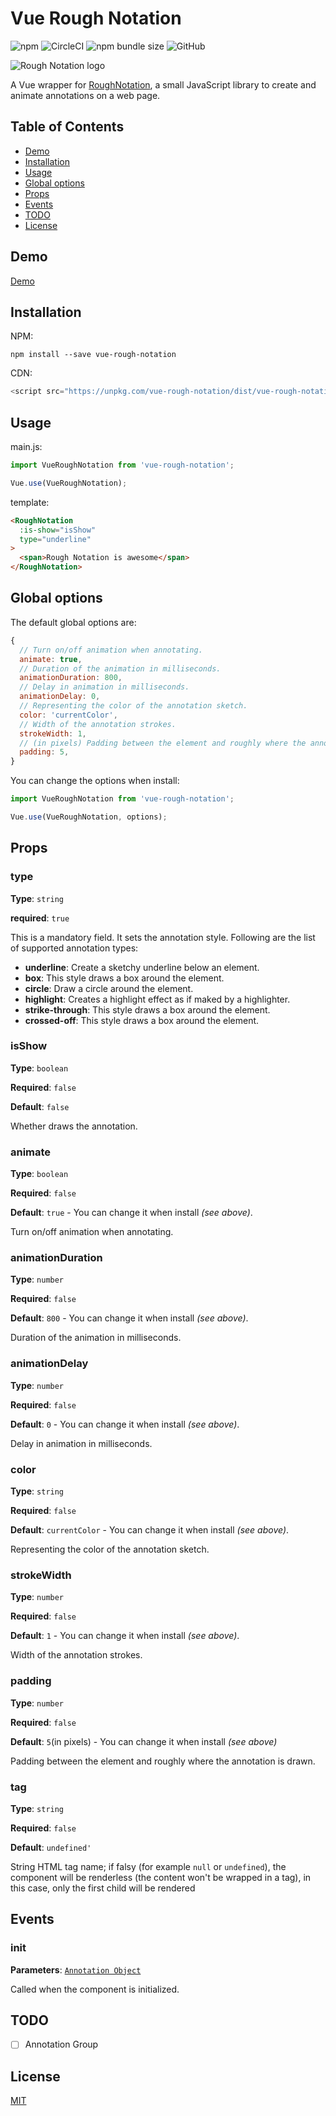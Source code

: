 # Vue Rough Notation

![npm](https://img.shields.io/npm/v/vue-rough-notation)
![CircleCI](https://img.shields.io/circleci/build/github/Leecason/vue-rough-notation)
![npm bundle size](https://img.shields.io/bundlephobia/minzip/vue-rough-notation)
![GitHub](https://img.shields.io/github/license/Leecason/vue-rough-notation)

![Rough Notation logo](https://roughnotation.com/images/social.png)

A Vue wrapper for [RoughNotation](https://github.com/pshihn/rough-notation), a small JavaScript library to create and animate annotations on a web page.

## Table of Contents

- [Demo](#demo)
- [Installation](#installation)
- [Usage](#usage)
- [Global options](#global-options)
- [Props](#props)
- [Events](#events)
- [TODO](#todo)
- [License](#license)

## Demo

[Demo](https://codesandbox.io/s/vue-rough-notation-q8cxq)

## Installation

NPM:

```shell
npm install --save vue-rough-notation
```

CDN:

```js
<script src="https://unpkg.com/vue-rough-notation/dist/vue-rough-notation.js"></script>
```

## Usage

main.js:

```js
import VueRoughNotation from 'vue-rough-notation';

Vue.use(VueRoughNotation);
```

template:

```html
<RoughNotation
  :is-show="isShow"
  type="underline"
>
  <span>Rough Notation is awesome</span>
</RoughNotation>
```

## Global options

The default global options are:

```js
{
  // Turn on/off animation when annotating.
  animate: true,
  // Duration of the animation in milliseconds.
  animationDuration: 800,
  // Delay in animation in milliseconds.
  animationDelay: 0,
  // Representing the color of the annotation sketch.
  color: 'currentColor',
  // Width of the annotation strokes.
  strokeWidth: 1,
  // (in pixels) Padding between the element and roughly where the annotation is drawn.
  padding: 5,
}
```

You can change the options when install:

```js
import VueRoughNotation from 'vue-rough-notation';

Vue.use(VueRoughNotation, options);
```

## Props

### type

**Type**: `string`

**required**: `true`

This is a mandatory field. It sets the annotation style. Following are the list of supported annotation types:

- **underline**: Create a sketchy underline below an element.
- **box**: This style draws a box around the element.
- **circle**: Draw a circle around the element.
- **highlight**: Creates a highlight effect as if maked by a highlighter.
- **strike-through**: This style draws a box around the element.
- **crossed-off**: This style draws a box around the element.

### isShow

**Type**: `boolean`

**Required**: `false`

**Default**: `false`

Whether draws the annotation.

### animate

**Type**: `boolean`

**Required**: `false`

**Default**: `true` - You can change it when install _(see above)_.

Turn on/off animation when annotating.

### animationDuration

**Type**: `number`

**Required**: `false`

**Default**: `800` - You can change it when install _(see above)_.

Duration of the animation in milliseconds.

### animationDelay

**Type**: `number`

**Required**: `false`

**Default**: `0` - You can change it when install _(see above)_.

Delay in animation in milliseconds.

### color

**Type**: `string`

**Required**: `false`

**Default**: `currentColor` - You can change it when install _(see above)_.

Representing the color of the annotation sketch.

### strokeWidth

**Type**: `number`

**Required**: `false`

**Default**: `1` - You can change it when install _(see above)_.

Width of the annotation strokes.

### padding

**Type**: `number`

**Required**: `false`

**Default**: `5`(in pixels) - You can change it when install _(see above)_

Padding between the element and roughly where the annotation is drawn.

### tag

**Type**: `string`

**Required**: `false`

**Default**: `undefined'`

String HTML tag name; if falsy (for example `null` or `undefined`), the component will be renderless (the content won't be wrapped in a tag), in this case, only the first child will be rendered

## Events

### init

**Parameters**: [`Annotation Object`](https://github.com/pshihn/rough-notation#annotation-object)

Called when the component is initialized.

## TODO

- [ ] Annotation Group

## License

[MIT](https://github.com/Leecason/vue-rough-notation/blob/master/LICENSE)
